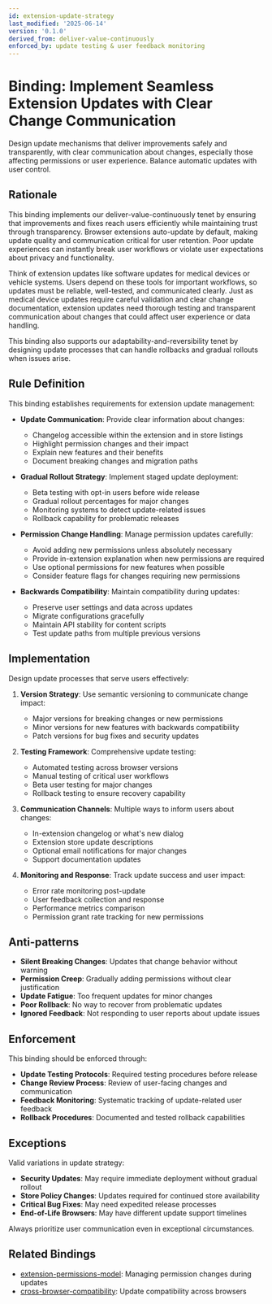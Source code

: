 ```yaml
---
id: extension-update-strategy
last_modified: '2025-06-14'
version: '0.1.0'
derived_from: deliver-value-continuously
enforced_by: update testing & user feedback monitoring
---
```

# Binding: Implement Seamless Extension Updates with Clear Change Communication

Design update mechanisms that deliver improvements safely and transparently, with clear communication about changes, especially those affecting permissions or user experience. Balance automatic updates with user control.

## Rationale

This binding implements our deliver-value-continuously tenet by ensuring that improvements and fixes reach users efficiently while maintaining trust through transparency. Browser extensions auto-update by default, making update quality and communication critical for user retention. Poor update experiences can instantly break user workflows or violate user expectations about privacy and functionality.

Think of extension updates like software updates for medical devices or vehicle systems. Users depend on these tools for important workflows, so updates must be reliable, well-tested, and communicated clearly. Just as medical device updates require careful validation and clear change documentation, extension updates need thorough testing and transparent communication about changes that could affect user experience or data handling.

This binding also supports our adaptability-and-reversibility tenet by designing update processes that can handle rollbacks and gradual rollouts when issues arise.

## Rule Definition

This binding establishes requirements for extension update management:

- **Update Communication**: Provide clear information about changes:
  - Changelog accessible within the extension and in store listings
  - Highlight permission changes and their impact
  - Explain new features and their benefits
  - Document breaking changes and migration paths

- **Gradual Rollout Strategy**: Implement staged update deployment:
  - Beta testing with opt-in users before wide release
  - Gradual rollout percentages for major changes
  - Monitoring systems to detect update-related issues
  - Rollback capability for problematic releases

- **Permission Change Handling**: Manage permission updates carefully:
  - Avoid adding new permissions unless absolutely necessary
  - Provide in-extension explanation when new permissions are required
  - Use optional permissions for new features when possible
  - Consider feature flags for changes requiring new permissions

- **Backwards Compatibility**: Maintain compatibility during updates:
  - Preserve user settings and data across updates
  - Migrate configurations gracefully
  - Maintain API stability for content scripts
  - Test update paths from multiple previous versions

## Implementation

Design update processes that serve users effectively:

1. **Version Strategy**: Use semantic versioning to communicate change impact:
   - Major versions for breaking changes or new permissions
   - Minor versions for new features with backwards compatibility
   - Patch versions for bug fixes and security updates

2. **Testing Framework**: Comprehensive update testing:
   - Automated testing across browser versions
   - Manual testing of critical user workflows
   - Beta user testing for major changes
   - Rollback testing to ensure recovery capability

3. **Communication Channels**: Multiple ways to inform users about changes:
   - In-extension changelog or what's new dialog
   - Extension store update descriptions
   - Optional email notifications for major changes
   - Support documentation updates

4. **Monitoring and Response**: Track update success and user impact:
   - Error rate monitoring post-update
   - User feedback collection and response
   - Performance metrics comparison
   - Permission grant rate tracking for new permissions

## Anti-patterns

- **Silent Breaking Changes**: Updates that change behavior without warning
- **Permission Creep**: Gradually adding permissions without clear justification
- **Update Fatigue**: Too frequent updates for minor changes
- **Poor Rollback**: No way to recover from problematic updates
- **Ignored Feedback**: Not responding to user reports about update issues

## Enforcement

This binding should be enforced through:

- **Update Testing Protocols**: Required testing procedures before release
- **Change Review Process**: Review of user-facing changes and communication
- **Feedback Monitoring**: Systematic tracking of update-related user feedback
- **Rollback Procedures**: Documented and tested rollback capabilities

## Exceptions

Valid variations in update strategy:

- **Security Updates**: May require immediate deployment without gradual rollout
- **Store Policy Changes**: Updates required for continued store availability
- **Critical Bug Fixes**: May need expedited release processes
- **End-of-Life Browsers**: May have different update support timelines

Always prioritize user communication even in exceptional circumstances.

## Related Bindings

- [extension-permissions-model](extension-permissions-model.md): Managing permission changes during updates
- [cross-browser-compatibility](cross-browser-compatibility.md): Update compatibility across browsers
